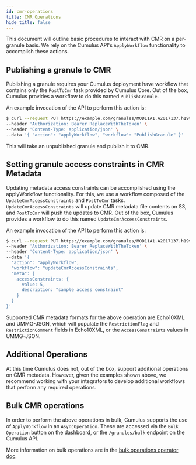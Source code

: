 ```yaml
---
id: cmr-operations
title: CMR Operations
hide_title: false
---
```


This document will outline basic procedures to interact with CMR on a per-granule basis.
We rely on the Cumulus API's `ApplyWorkflow` functionality to accomplish these actions.

## Publishing a granule to CMR

Publishing a granule requires your Cumulus deployment have workflow that contains only the `PostToCmr` task provided by Cumulus Core.
Out of the box, Cumulus provides a workflow to do this named `PublishGranule`.

An example invocation of the API to perform this action is:

```bash
$ curl --request PUT https://example.com/granules/MOD11A1.A2017137.h19v16.006.2017138085750 \
--header 'Authorization: Bearer ReplaceWithTheToken' \
--header 'Content-Type: application/json' \
--data '{ "action": "applyWorkflow", "workflow": "PublishGranule" }'
```

This will take an unpublished granule and publish it to CMR.

## Setting granule access constraints in CMR Metadata

Updating metadata access constraints can be accomplished using the applyWorkflow functionality.
For this, we use a workflow composed of the `UpdateCmrAccessConstraints` and `PostToCmr` tasks.
`UpdateCmrAccessConstraints` will update CMR metadata file contents on S3, and `PostToCmr` will push the updates to CMR.
Out of the box, Cumulus provides a workflow to do this named `UpdateCmrAccessConstraints`.

An example invocation of the API to perform this action is:

```bash
$ curl --request PUT https://example.com/granules/MOD11A1.A2017137.h19v16.006.2017138085750 \
--header 'Authorization: Bearer ReplaceWithTheToken' \
--header 'Content-Type: application/json' \
--data '{
  "action": "applyWorkflow",
  "workflow": "updateCmrAccessConstraints",
  "meta": {
    accessConstraints: {
      value: 5,
      description: "sample access constraint"
    }
  }
}'
```

Supported CMR metadata formats for the above operation are Echo10XML and UMMG-JSON, which will populate the `RestrictionFlag` and `RestrictionComment` fields in Echo10XML, or the `AccessConstraints` values in UMMG-JSON.

## Additional Operations

At this time Cumulus does not, out of the box, support additional operations on CMR metadata. However, given the examples shown above, we recommend working with your integrators to develop additional workflows that perform any required operations.

## Bulk CMR operations

In order to perform the above operations in bulk, Cumulus supports the use of `ApplyWorkflow` in an `AsyncOperation`. These are accessed via the `Bulk Operation` button on the dashboard, or the `/granules/bulk` endpoint on the Cumulus API.

More information on bulk operations are in the [bulk operations operator doc](../operator-docs/bulk-operations).
